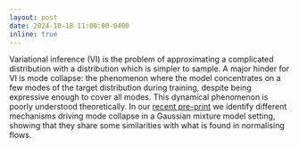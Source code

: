 ```yaml
---
layout: post
date: 2024-10-18 11:00:00-0400
inline: true
---
```


Variational inference (VI) is the problem of approximating a complicated distribution with a distribution which is simpler to sample. A major hinder for VI is mode collapse: the phenomenon where the model concentrates on a few modes of the
target distribution during training, despite being expressive enough to cover all modes. This dynamical phenomenon is poorly understood theoretically. In our [recent pre-print](https://arxiv.org/pdf/2410.13300) we identify different mechanisms driving mode collapse in a Gaussian mixture model setting, showing that they share some similarities with what is found in normalising flows.  
